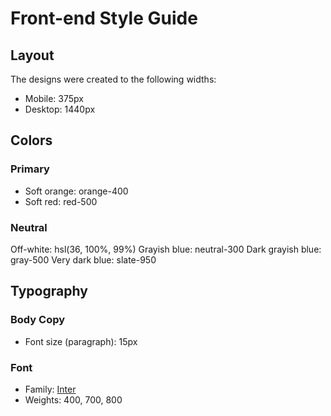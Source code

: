 # Front-end Style Guide

## Layout

The designs were created to the following widths:

- Mobile: 375px
- Desktop: 1440px

## Colors

### Primary

- Soft orange: orange-400
- Soft red: red-500

### Neutral

Off-white: hsl(36, 100%, 99%)
Grayish blue: neutral-300
Dark grayish blue: gray-500
Very dark blue: slate-950

## Typography

### Body Copy

- Font size (paragraph): 15px

### Font

- Family: [Inter](https://fonts.google.com/specimen/Inter)
- Weights: 400, 700, 800
